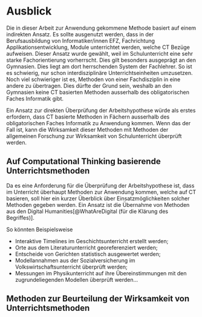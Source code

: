 # Ausblick 

Die in dieser Arbeit zur Anwendung gekommene Methode basiert auf einem
indirekten Ansatz. Es sollte ausgenutzt werden, dass in der
Berufsausbildung von Informatiker/innen EFZ, Fachrichtung
Applikationsentwicklung, Module unterrichtet werden, welche CT Bezüge
aufweisen. Dieser Ansatz wurde gewählt, weil im Schulunterricht eine
sehr starke Fachorientierung vorherrscht. Dies gilt besonders ausgeprägt
an den Gymnasien. Dies liegt am dort herrschenden System der Fachlehrer.
So ist es schwierig, nur schon interdisziplinäre Unterrichtseinheiten
umzusetzen. Noch viel schwieriger ist es, Methoden von einer
Fachdisziplin in eine andere zu übertragen. Dies dürfte der Grund sein,
weshalb an den Gymnasien keine CT basierten Methoden ausserhalb des
obligatorischen Faches Informatik gibt.

Ein Ansatz zur direkten Überprüfung der Arbeitshypothese würde als
erstes erfordern, dass CT basierte Methoden in Fächern ausserhalb des
obligatorischen Faches Informatik zu Anwendung kommen. Wenn das der Fall
ist, kann die Wirksamkeit dieser Methoden mit Methoden der allgemeinen
Forschung zur Wirksamkeit von Schulunterricht überprüft werden.

## Auf Computational Thinking basierende Unterrichtsmethoden

Da es eine Anforderung für die Überprüfung der Arbeitshypothese ist,
dass im Unterricht überhaupt Methoden zur Anwendung kommen, welche auf
CT basieren, soll hier ein kurzer Überblick über Einsatzmöglichkeiten
solcher Methoden gegeben werden.
Ein Ansatz ist die Übernahme von Methoden aus den Digital
Humanities[@WhatAreDigital (für die Klärung des Begriffes)]. 

So könnten Beispielsweise 

* Interaktive Timelines im Geschichtsunterricht erstellt werden;
* Orte aus dem Literaturunterricht georeferenziert werden;
* Entscheide von Gerichten statistisch ausgewertet werden;
* Modellannahmen aus der Sozialversicherung im
  Volkswirtschaftsunterricht überprüft werden;
* Messungen im Physikunterricht auf ihre Übereinstimmungen mit den
  zugrundeliegenden Modellen überprüft werden...

## Methoden zur Beurteilung der Wirksamkeit von Unterrichtsmethoden

